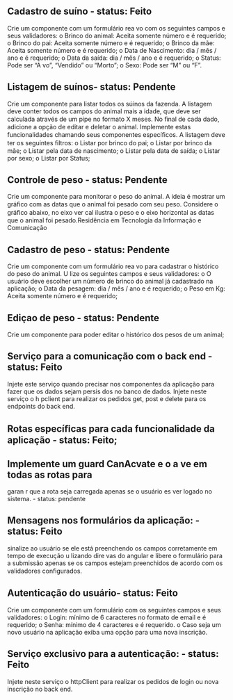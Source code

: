 ## Cadastro de suíno - status: Feito

Crie um componente com um formulário rea vo com os
seguintes campos e seus validadores:
o Brinco do animal: Aceita somente número e é requerido;
o Brinco do pai: Aceita somente número e é requerido;
o Brinco da mãe: Aceita somente número e é requerido;
o Data de Nascimento: dia / mês / ano e é requerido;
o Data da saída: dia / mês / ano e é requerido;
o Status: Pode ser “A vo”, “Vendido” ou “Morto”;
o Sexo: Pode ser “M” ou “F”.


## Listagem de suínos- status: Pendente

Crie um componente para listar todos os súinos da
fazenda. A listagem deve conter todos os campos do animal mais a idade,
que deve ser calculada através de um pipe no formato X meses. No ﬁnal de
cada dado, adicione a opção de editar e deletar o animal. Implemente estas
funcionalidades chamando seus componentes especíﬁcos. A listagem deve
ter os seguintes ﬁltros:
o Listar por brinco do pai;
o Listar por brinco da mãe;
o Listar pela data de nascimento;
o Listar pela data de saída;
o Listar por sexo;
o Listar por Status;

## Controle de peso - status: Pendente

Crie um componente para monitorar o peso do animal. A
ideia é mostrar um gráﬁco com as datas que o animal foi pesado com seu
peso. Considere o gráﬁco abaixo, no eixo ver cal ilustra o peso e o eixo
horizontal as datas que o animal foi pesado.Residência em Tecnologia da Informação e Comunicação

## Cadastro de peso - status: Pendente

Crie um componente com um formulário rea vo para
cadastrar o histórico do peso do animal. U lize os seguintes campos e seus
validadores:
o O usuário deve escolher um número de brinco do animal já
cadastrado na aplicação;
o Data da pesagem: dia / mês / ano e é requerido;
o Peso em Kg: Aceita somente número e é requerido;

## Ediçao de peso - status: Pendente

Crie um componente para poder editar o histórico dos pesos
de um animal;

## Serviço para a comunicação com o back end - status: Feito 

Injete este serviço quando
precisar nos componentes da aplicação para fazer que os dados sejam
persis dos no banco de dados. Injete neste serviço o h pclient para realizar
os pedidos get, post e delete para os endpoints do back end.

## Rotas especíﬁcas para cada funcionalidade da aplicação - status: Feito;

## Implemente um guard CanAcvate e o a ve em todas as rotas para
garan r que a rota seja carregada apenas se o usuário es ver logado
no sistema. - status: pendente


## Mensagens nos formulários da aplicação: - status: Feito

sinalize ao usuário se ele está
preenchendo os campos corretamente em tempo de execução u lizando
dire vas do angular e libere o formulário para a submissão apenas se os
campos estejam preenchidos de acordo com os validadores conﬁgurados.

## Autenticação do usuário- status: Feito

Crie um componente com um formulário com os
seguintes campos e seus validadores:
o Login: mínimo de 6 caracteres no formato de email e é requerido;
o Senha: mínimo de 4 caracteres e é requerido.
o Caso seja um novo usuário na aplicação exiba uma opção para uma
nova inscrição.

## Serviço exclusivo para a autenticação: - status: Feito

Injete neste serviço o httpClient para
realizar os pedidos de login ou nova inscrição no back end.